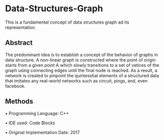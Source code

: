 # Data-Structures-Graph
This is a fundamental concept of data structures graph ad its representation.


## Abstract
The predominant idea is to establish a concept of the behavior of graphs in data structure. A non-linear graph is constructed where the point of origin starts from a given point A which slowly transitions to a set of vetices of the graph using connecting edges until the final node is reached. As a result, a network is created to pinpoint the quintesstial elements of a structured data that imitates any real-world networks such as circuit, pings, and, even facebook.


## Methods
• Programming Language: C++

• IDE used: Code Blocks

• Original Implementation Date: 2017
